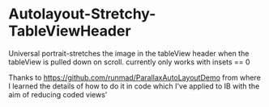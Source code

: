 # Autolayout-Stretchy-TableViewHeader
Universal portrait-stretches the image in the tableView header when the tableView is pulled down on scroll. currently only works with insets == 0 

Thanks to https://github.com/runmad/ParallaxAutoLayoutDemo from where I learned the details of how to do it in code which I've applied to IB with the aim of reducing coded views'
